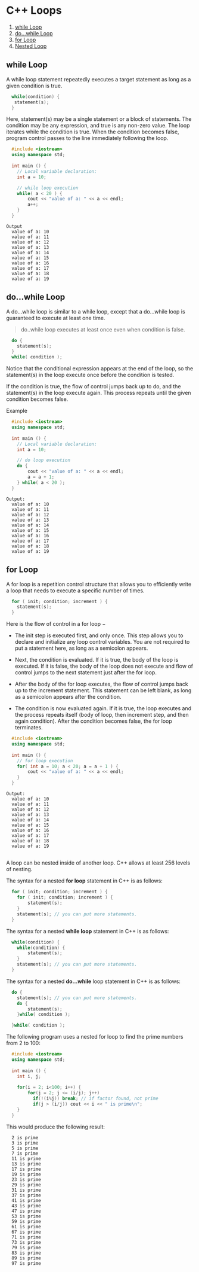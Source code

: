 # C++ Loops

1. [while Loop](#whileLoop)
2. [do...while Loop](#doWhileLoop)
3. [for Loop](#forLoop)
4. [Nested Loop](#nestedLoop)

## <a name="whileLoop"></a>while Loop
A while loop statement repeatedly executes a target statement as long as a given condition is true.

```C++
  while(condition) {
   statement(s);
  }
```
Here, statement(s) may be a single statement or a block of statements. The condition may be any expression, and true is any non-zero value. The loop iterates while the condition is true.
When the condition becomes false, program control passes to the line immediately following the loop.

```C++
  #include <iostream>
  using namespace std;
  
  int main () {
    // Local variable declaration:
    int a = 10;

    // while loop execution
    while( a < 20 ) {
        cout << "value of a: " << a << endl;
        a++;
    }
  }
```

```
Output
  value of a: 10
  value of a: 11
  value of a: 12
  value of a: 13
  value of a: 14
  value of a: 15
  value of a: 16
  value of a: 17
  value of a: 18
  value of a: 19
```

## <a name="doWhileLoop"></a>do...while Loop
A do...while loop is similar to a while loop, except that a do...while loop is guaranteed to execute at least one time.

> do..while loop executes at least once even when condition is false.

```C++
  do {
    statement(s);
  } 
  while( condition );
```
Notice that the conditional expression appears at the end of the loop, so the statement(s) in the loop execute once before the condition is tested.

If the condition is true, the flow of control jumps back up to do, and the statement(s) in the loop execute again. This process repeats until the given condition becomes false.

Example

```C++
  #include <iostream>
  using namespace std;
  
  int main () {
    // Local variable declaration:
    int a = 10;

    // do loop execution
    do {
        cout << "value of a: " << a << endl;
        a = a + 1;
    } while( a < 20 );
  }
```

```
Output:
  value of a: 10
  value of a: 11
  value of a: 12
  value of a: 13
  value of a: 14
  value of a: 15
  value of a: 16
  value of a: 17
  value of a: 18
  value of a: 19
```

## <a name="doWhileLoop"></a>for Loop

A for loop is a repetition control structure that allows you to efficiently write a loop that needs to execute a specific number of times.

```C++
  for ( init; condition; increment ) {
    statement(s);
  }
```

Here is the flow of control in a for loop −

* The init step is executed first, and only once. This step allows you to declare and initialize any loop control variables. You are not required to put a statement here, as long as a semicolon appears.

* Next, the condition is evaluated. If it is true, the body of the loop is executed. If it is false, the body of the loop does not execute and flow of control jumps to the next statement just after the for loop.

* After the body of the for loop executes, the flow of control jumps back up to the increment statement. This statement can be left blank, as long as a semicolon appears after the condition.

* The condition is now evaluated again. If it is true, the loop executes and the process repeats itself (body of loop, then increment step, and then again condition). After the condition becomes false, the for loop terminates.

```C++
  #include <iostream>
  using namespace std;
  
  int main () {
    // for loop execution
    for( int a = 10; a < 20; a = a + 1 ) {
        cout << "value of a: " << a << endl;
    }
  }
```

```
Output:
  value of a: 10
  value of a: 11
  value of a: 12
  value of a: 13
  value of a: 14
  value of a: 15
  value of a: 16
  value of a: 17
  value of a: 18
  value of a: 19
```

## <a name="doWhileLoop"></a>

A loop can be nested inside of another loop. C++ allows at least 256 levels of nesting.

The syntax for a nested **for loop** statement in C++ is as follows:

```C++
  for ( init; condition; increment ) {
    for ( init; condition; increment ) {
        statement(s);
    }
    statement(s); // you can put more statements.
  }
```

The syntax for a nested **while loop** statement in C++ is as follows:

```C++
  while(condition) {
    while(condition) {
        statement(s);
    }
    statement(s); // you can put more statements.
  }
```

The syntax for a nested **do...while** loop statement in C++ is as follows:
```C++
  do {
    statement(s); // you can put more statements.
    do {
        statement(s);
    }while( condition );

  }while( condition );
```

The following program uses a nested for loop to find the prime numbers from 2 to 100:

```C++
  #include <iostream>
  using namespace std;
  
  int main () {
    int i, j;
    
    for(i = 2; i<100; i++) {
        for(j = 2; j <= (i/j); j++)
          if(!(i%j)) break; // if factor found, not prime
          if(j > (i/j)) cout << i << " is prime\n";
    }
  }
```
This would produce the following result:

```
  2 is prime
  3 is prime
  5 is prime
  7 is prime
  11 is prime
  13 is prime
  17 is prime
  19 is prime
  23 is prime
  29 is prime
  31 is prime
  37 is prime
  41 is prime
  43 is prime
  47 is prime
  53 is prime
  59 is prime
  61 is prime
  67 is prime
  71 is prime
  73 is prime
  79 is prime
  83 is prime
  89 is prime
  97 is prime
```
